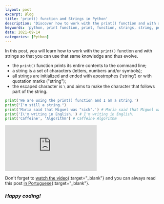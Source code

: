 ```yaml
---
layout: post
excerpt: Blog
title: 'print() function and Strings in Python'
description: 'Discover how to work with the print() function and with strings in the Python programming language. Get answers to your questions with the theory and examples presented.'
keywords: 'python, print function, print, function, strings, string, post'
date: 2021-09-14
categories: [Python]
---
```


In this post, you will learn how to work with the `print()` function and with strings so that you can use that same knowledge and thus evolve.

- the `print()` function prints its entire contents to the command line;
- a string is a set of characters (letters, numbers and/or symbols);
- all strings are initialized and ended with apostrophes ('string') or with quotation marks ("string");
- the escaped character is `\` and aims to make the character that follows part of the string.

```python
print('We are using the print() function and I am a string.')
print("I'm still a string.")
print('Maria said that Miguel was "sick".') # Maria said that Miguel was "sick".
print('I\'m writing in English.') # I'm writing in English.
print('Caffeine', 'Algorithm') # Caffeine Algorithm
```

<div class="video-container">
  <iframe src="https://www.youtube.com/embed/8lP9h4gaKYA" frameborder="0" allowfullscreen></iframe>
</div>

Don't forget to [watch the video](https://youtu.be/8lP9h4gaKYA){:target="\_blank"} and you can always read this post [in Portuguese](https://caffeinealgorithm.com/blog/20210914/funcao-print-e-strings-em-python/){:target="\_blank"}.

### _Happy coding!_

